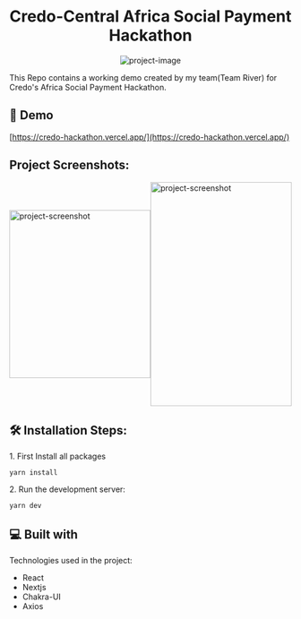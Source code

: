 <h1 align="center" id="title">Credo-Central Africa Social Payment Hackathon</h1>

<p align="center"><img src="https://socialify.git.ci/Tayoakosile/credocentral-hackathon/image?description=1&amp;font=Raleway&amp;forks=1&amp;language=1&amp;name=1&amp;owner=1&amp;pattern=Charlie%20Brown&amp;pulls=1&amp;stargazers=1&amp;theme=Dark" alt="project-image"></p>

<p id="description">This Repo contains a working demo created by my team(Team River) for Credo's Africa Social Payment Hackathon.</p>

<h2>🚀 Demo</h2>

[https://credo-hackathon.vercel.app/](https://credo-hackathon.vercel.app/)

<h2>Project Screenshots:</h2>
<div style ="display:flex; width:100%; justify-content:space-between; align-items:center" >
<img src="https://raw.githubusercontent.com/Tayoakosile/credocentral-hackathon/master/public/screenshot.png" alt="project-screenshot" width="100%" height="300/">

<img src="https://raw.githubusercontent.com/Tayoakosile/credocentral-hackathon/master/public/screenshot3.png" alt="project-screenshot" width="100%" height="400/">
</div>

<h2>🛠️ Installation Steps:</h2>

<p>1. First Install all packages</p>

```
yarn install
```

<p>2. Run the development server:</p>

```
yarn dev
```

  
  
<h2>💻 Built with</h2>

Technologies used in the project:

*   React
*   Nextjs
*   Chakra-UI
*   Axios